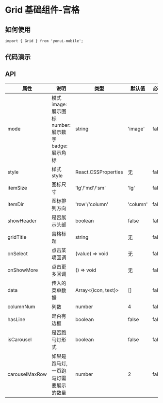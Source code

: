 # Grid 基础组件-宫格
## 如何使用

```
import { Grid } from 'yonui-mobile';

```

## 代码演示


## API

属性 | 说明 | 类型 | 默认值 | 必选
----|-----|------|------|------
mode | 模式 image: 展示图标 number: 展示数字 badge: 展示角标 | string | 'image' | false
style | 样式style | React.CSSProperties | 无 | false
itemSize | 图标尺寸 | 'lg'/'md'/'sm' | 'lg' | false
itemDir | 图标排列方向 | 'row'/'column' | 'column' | false
showHeader | 是否展示头部 | boolean | false | false
gridTitle | 宫格标题 | string | 无 | false
onSelect | 点击某项回调 | (value) => void | 无 | false
onShowMore | 点击更多回调 | () => void | 无 | false
data | 传入的菜单数据 | Array<{icon, text}> | [] | false
columnNum | 列数 | number | 4 | false
hasLine | 是否有边框 | boolean | false | false
isCarousel | 是否跑马灯形式 | boolean | false | false
carouselMaxRow | 如果是跑马灯,一页跑马灯需要展示的数量 | number | 2 | false

